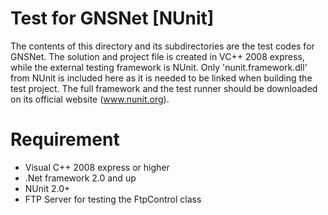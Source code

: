 Test for GNSNet [NUnit]
=====================================
The contents of this directory and its subdirectories are the test codes for GNSNet. The solution and project file is created in VC++ 2008 express, while the external testing framework is NUnit. Only 'nunit.framework.dll' from NUnit is included here as it is needed to be linked when building the test project. The full framework and the test runner should be downloaded on its official website (www.nunit.org).

Requirement
============================
- Visual C++ 2008 express or higher
- .Net framework 2.0 and up
- NUnit 2.0+
- FTP Server for testing the FtpControl class

